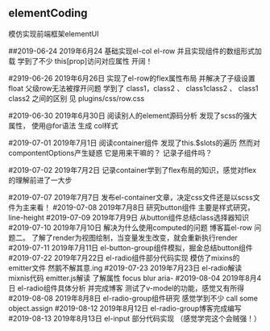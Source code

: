 ## elementCoding
模仿实现前端框架elementUI

##2019-06-24
2019年6月24  基础实现el-col  el-row 并且实现组件的数组形式加载
学到了不少  this[prop]访问对应属性  开阔！

#2919-06-26
2019年6月26日   实现了el-row的flex属性布局   并解决了子级设置float  父级row无法被撑开问题
学到了 class1，class2 、  class1class2 、 class1 class2 之间的区别  见 plugins/css/row.css

#2019-06-30
2019年6月30日   阅读别人的element源码分析  发现了scss的强大属性， 使用@for语法 生成 col样式

#2019-07-01
2019年7月1日   阅读container组件   发现了this.$slots的遍历   然而对compontentOptions产生疑惑  它是用来干嘛的？ 记录子组件吗？

#2019-07-02
2019年7月2日   记录container学到了flex布局的知识，感觉对flex的理解前进了一大步

#2019-07-07
2019年7月7日    发布el-container文章，决定css文件还是以scss文件为主来看！
#2019-07-08
2019年7月8日    研究button组件 主要是样式研究，line-height
#2019-07-09
2019年7月9日    从button组件总结class选择器知识
#2019-07-10
2019年7月10日    解决为什么使用computed的问题   博客篇el-row 问题二。 了解了render为视图绘制，当变量发生改变，就会重新执行render
#2019-07-11
2019年7月11日    el-button-group组件模拟，掘金总结button组件
#2019-07-22
2019年7月22日    el-radio组件部分代码实现  模仿了mixins的emitter文件  然鹅不解其意.ing
#2019-07-23
2019年7月23日    el-radio解读 mixnis代码 emitter.js解读  了解属性  focus  blur   aria-
#2019-08-04
2019年8月4日    el-radio组件具体分析 并完成博客 测试了v-model的功能，感觉又有所得
#2019-08-08
2019年8月8日    el-radio-group组件研究  感觉学到不少  call  some    object.assign
#2019-08-12
2019年8月12日    el-radio-group博客完成编写
#2019-08-13
2019年8月13日    el-input 部分代码实现 （感觉学完这个会贼强！）